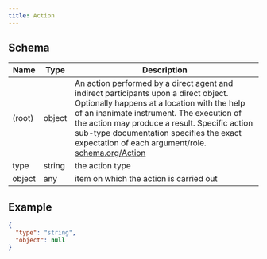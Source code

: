 ```yaml
---
title: Action
---
```

## Schema

| Name | Type | Description |
|---|---|---|
| (root) | object | An action performed by a direct agent and indirect participants upon a direct object. Optionally happens at a location with the help of an inanimate instrument. The execution of the action may produce a result. Specific action sub-type documentation specifies the exact expectation of each argument/role. [schema.org/Action](https://schema.org/Action) |
| type | string | the action type |
| object | any | item on which the action is carried out |

## Example



```json
{
  "type": "string",
  "object": null
}
```

